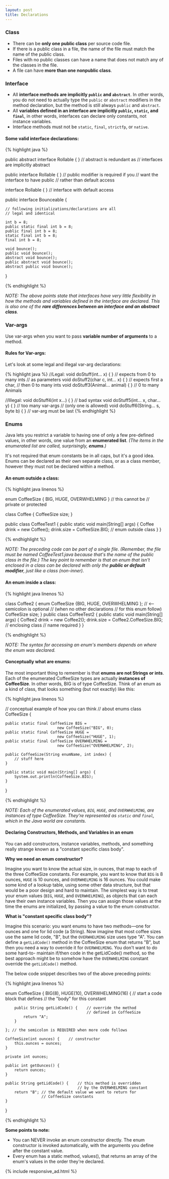 ```yaml
---
layout: post
title: Declarations
---
```


### Class

* There can be __only one public class__ per source code file.
* If there is a public class in a file, the name of the file must match the name of the public class.
* Files with no public classes can have a name that does not match any of the classes in the file.
* A file can have __more than one nonpublic class__.


### Interface

* All __interface methods are implicitly `public` and `abstract`__. In other words, you do not need to actually type
the `public` or `abstract` modifiers in the method declaration, but the method is still always `public` and `abstract`.
* All __variables defined in an interface are implicitly `public`, `static`, and `final`__, in other words, interfaces can
declare only constants, not instance variables.
* Interface methods must not be `static`, `final`, `strictfp`, or `native`.

#### Some valid interface declarations:

{% highlight java %}

public abstract interface Rollable { } // abstract is redundant as
                                       // interfaces are implicitly abstract

public interface Rollable { } // public modifier is required if you
                              // want the interface to have public
                              // rather than default access

interface Rollable { } // interface with default access

public interface Bounceable {

    // following initializations/declarations are all
    // legal and identical

    int b = 8;
    public static final int b = 8;
    public final int b = 8;
    static final int b = 8;
    final int b = 8;

    void bounce();
    public void bounce();
    abstract void bounce();
    public abstract void bounce();
    abstract public void bounce();

}

{% endhighlight %}


_NOTE: The above points state that interfaces have very little flexibility in how the methods and variables
defined in the interface are declared. This is also one of the **rare differences between an interface and an
abstract class**._



### Var-args

Use var-args when you want to pass __variable number of arguments__ to a method.

#### Rules for Var-args:

Let's look at some legal and illegal var-arg declarations:

{% highlight java %}
//Legal:
    void doStuff(int... x) { }  // expects from 0 to many ints
                                // as parameters
    void doStuff2(char c, int... x) { }  // expects first a char,
                                         // then 0 to many ints
    void doStuff3(Animal... animal) { }  // 0 to many Animals

//Illegal:
    void doStuff4(int x...) { }             // bad syntax
    void doStuff5(int... x, char... y) { }  // too many var-args
                                            // (only one is allowed)
    void doStuff6(String... s, byte b) { }  // var-arg must be last
{% endhighlight %}


### Enums

Java lets you restrict a variable to having one of only a few pre-defined values, in
other words, one value from an __enumerated list__. _(The items in the enumerated list are called, surprisingly, __enums__.)_

It's not required that enum constants be in all caps, but it's a good idea. Enums can be declared as their own separate
class, or as a class member, however they must not be declared within a method.

#### An enum outside a class:

{% highlight java linenos %}

enum CoffeeSize { BIG, HUGE, OVERWHELMING } // this cannot be
                                            // private or protected

class Coffee {
    CoffeeSize size;
}

public class CoffeeTest1 {
    public static void main(String[] args) {
        Coffee drink = new Coffee();
        drink.size = CoffeeSize.BIG; // enum outside class
    }
}

{% endhighlight %}

_NOTE: The preceding code can be part of a single file. (Remember, the file must be named CoffeeTest1.java because that's the name
of the public class in the file.) The key point to remember is that an enum that isn't enclosed in a class can be declared
with only the __public or default modifier__, just like a class (non-inner)._

#### An enum inside a class:

{% highlight java linenos %}

class Coffee2 {
    enum CoffeeSize {BIG, HUGE, OVERWHELMING }; // <-- semicolon is optional
                                                // (when no other declarations
                                                // for this enum follow)
    CoffeeSize size;
}
public class CoffeeTest2 {
    public static void main(String[] args) {
    Coffee2 drink = new Coffee2();
    drink.size = Coffee2.CoffeeSize.BIG; // enclosing class
                                         // name required
    }
}

{% endhighlight %}

_NOTE: The syntax for accessing an enum's members depends on where the enum was declared._

#### Conceptually what are enums:

The most important thing to remember is that __enums are not Strings or ints__. Each of the
enumerated CoffeeSize types are actually __instances of CoffeeSize__. In other words, BIG
is of type CoffeeSize. Think of an enum as a kind of class, that looks something
(but not exactly) like this:

{% highlight java linenos %}

// conceptual example of how you can think
// about enums
class CoffeeSize {

    public static final CoffeeSize BIG =
                           new CoffeeSize("BIG", 0);
    public static final CoffeeSize HUGE =
                           new CoffeeSize("HUGE", 1);
    public static final CoffeeSize OVERWHELMING =
                           new CoffeeSize("OVERWHELMING", 2);

    public CoffeeSize(String enumName, int index) {
        // stuff here
    }

    public static void main(String[] args) {
        System.out.println(CoffeeSize.BIG);
    }
}

{% endhighlight %}

_NOTE: Each of the enumerated values, `BIG`, `HUGE`, and `OVERWHELMING`, are instances
of type CoffeeSize. They're represented as `static` and `final`, which in the Java world are constants._

#### Declaring Constructors, Methods, and Variables in an enum

You can add constructors, instance variables, methods, and something really strange known as
a "constant specific class body".

__Why we need an enum constructor?__

Imagine you want to know the actual size, in ounces, that map to each
of the three CoffeeSize constants. For example, you want to know that `BIG` is 8 ounces, `HUGE` is 10 ounces,
and `OVERWHELMING` is 16 ounces. You could make some kind of a lookup table, using some other data
structure, but that would be a poor design and hard to maintain. The simplest way is to treat your enum
values (`BIG`, `HUGE`, and `OVERWHELMING`), as objects that can each have their own instance variables. Then you
can assign those values at the time the enums are initialized, by passing a value to the enum constructor.

__What is "constant specific class body"?__

Imagine this scenario: you want enums to have two methods—one for ounces and one for lid code (a String). Now imagine
that most coffee sizes use the same lid code, "B", but the `OVERWHELMING` size uses type "A". You can define
a `getLidCode()` method in the CoffeeSize enum that returns "B", but then you need a way to override it for `OVERWHELMING`.
You don't want to do some hard-to- maintain if/then code in the getLidCode() method, so the best approach might be to
somehow have the `OVERWHELMING` constant override the `getLidCode()` method.

The below code snippet describes two of the above preceding points:

{% highlight java linenos %}

enum CoffeeSize {
    BIG(8),
    HUGE(10),
    OVERWHELMING(16) {  // start a code block that defines
                        // the "body" for this constant

        public String getLidCode() {    // override the method
                                        // defined in CoffeeSize
            return "A";
        }

    }; // the semicolon is REQUIRED when more code follows

    CoffeeSize(int ounces) {    // constructor
        this.ounces = ounces;
    }

    private int ounces;

    public int getOunces() {
        return ounces;
    }

    public String getLidCode() {    // this method is overridden
                                    // by the OVERWHELMING constant
        return "B"; // the default value we want to return for
                    // CoffeeSize constants
    }
}

{% endhighlight %}


__Some points to note:__

* You can NEVER invoke an enum constructor directly. The enum constructor
  is invoked automatically, with the arguments you define after the constant value.
* Every enum has a static method, values(), that returns an array of the enum's
  values in the order they're declared.

{% include responsive_ad.html %}
